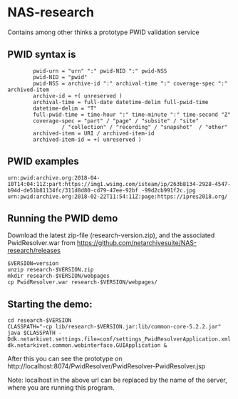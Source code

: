 # NAS-research

Contains among other thinks a prototype PWID validation service 

## PWID syntax is
```
        pwid-urn = "urn" ":" pwid-NID ":" pwid-NSS 
        pwid-NID = "pwid"
        pwid-NSS = archive-id ":" archival-time ":" coverage-spec ":" archived-item
        archive-id = +( unreserved )
        archival-time = full-date datetime-delim full-pwid-time
        datetime-delim = "T"
        full-pwid-time = time-hour ":" time-minute ":" time-second "Z"
        coverage-spec = "part" / "page" / "subsite" / "site" 
                 / "collection" / "recording" / "snapshot"  / "other"
        archived-item = URI / archived-item-id
        archived-item-id = +( unreserved )
```
## PWID examples
```
urn:pwid:archive.org:2018-04-10T14:04:11Z:part:https://img1.wsimg.com/isteam/ip/263b8134-2928-4547-b94d-de51b81134fc/311d8d80-cd79-47ee-92bf -99d2cb991f2c.jpg
urn:pwid:archive.org:2018-02-22T11:54:11Z:page:https://ipres2018.org/
```
## Running the PWID demo

Download the latest zip-file (research-version.zip), and the associated PwidResolver.war from https://github.com/netarchivesuite/NAS-research/releases
```
$VERSION=version
unzip research-$VERSION.zip
mkdir research-$VERSION/webpages
cp PwidResolver.war research-$VERSION/webpages/
```
## Starting the demo:
```
cd research-$VERSION
CLASSPATH="-cp lib/research-$VERSION.jar:lib/common-core-5.2.2.jar"
java $CLASSPATH -Ddk.netarkivet.settings.file=conf/settings_PwidResolverApplication.xml dk.netarkivet.common.webinterface.GUIApplication &
```

After this you can see the prototype on
http://localhost:8074/PwidResolver/PwidResolver-PwidResolver.jsp

Note: localhost in the above url can be replaced by the name of the server, where you are running this program.


